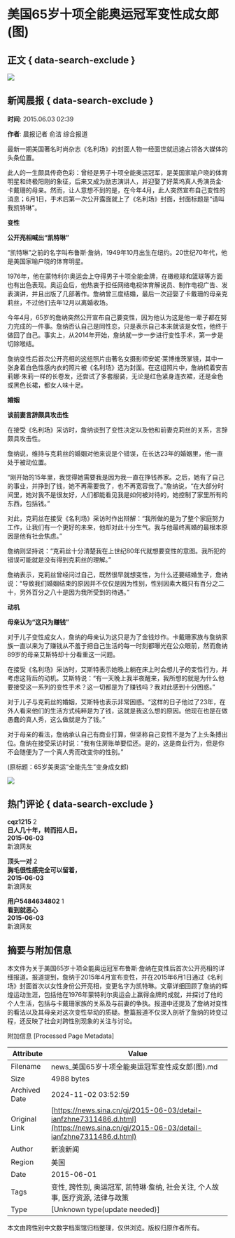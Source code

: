# 美国65岁十项全能奥运冠军变性成女郎(图)

## 正文 { data-search-exclude }


![](https://n.sinaimg.cn/sinacn/20170516/1212-fyfeutq0813373.jpg)

## 新闻晨报 { data-search-exclude }

**时间**: 2015.06.03 02:39

**作者**: 晨报记者 俞洁 综合报道

最新一期美国著名时尚杂志《名利场》的封面人物一经面世就迅速占领各大媒体的头条位置。

此人的一生颇具传奇色彩：曾经是男子十项全能奥运冠军，是美国家喻户晓的体育明星和终极阳刚的象征，后来又成为励志演讲人，并迎娶了好莱坞真人秀演员金·卡戴珊的母亲。然而，让人意想不到的是，在今年4月，此人突然宣布自己变性的消息；6月1日，手术后第一次公开露面就上了《名利场》封面，封面标题是“请叫我凯特琳”。

**变性**

**公开亮相喊出“凯特琳”**

“凯特琳”之前的名字叫布鲁斯·詹纳，1949年10月出生在纽约。20世纪70年代，他是美国家喻户晓的体育明星。

1976年，他在蒙特利尔奥运会上夺得男子十项全能金牌，在橄榄球和篮球等方面也有出色表现。奥运会后，他热衷于担任网络电视体育解说员、制作电视广告、发表演讲，并且出版了几部著作。詹纳曾三度结婚，最后一次迎娶了卡戴珊的母亲克莉丝，不过他们去年12月以离婚收场。

今年4月，65岁的詹纳突然公开宣布自己要变性，因为他认为这是他一辈子都在努力完成的一件事。詹纳否认自己是同性恋，只是表示自己本来就该是女性，他终于做回了自己。事实上，从2014年开始，詹纳就一步一步进行变性手术，第一步是切除喉结。

詹纳变性后首次公开亮相的这组照片由著名女摄影师安妮·莱博维茨掌镜，其中一张身着白色性感内衣的照片被《名利场》选为封面。在这组照片中，詹纳梳着安吉莉娜·朱莉一样的长卷发，还尝试了多套服装，无论是红色紧身连衣裙，还是金色或黑色长裙，都女人味十足。

**婚姻**

**谈前妻言辞颇具攻击性**

在接受《名利场》采访时，詹纳谈到了变性决定以及他和前妻克莉丝的关系，言辞颇具攻击性。

詹纳说，维持与克莉丝的婚姻对他来说是个错误，在长达23年的婚姻里，他一直处于被动位置。

“刚开始的15年里，我觉得她需要我是因为我一直在挣钱养家。之后，她有了自己的事业，并挣到了钱，她不再需要我了，也不再宽容我了。”詹纳说，“在大部分时间里，她对我不是很友好，人们都能看见我是如何被对待的，她控制了家里所有的东西，包括钱。”

对此，克莉丝在接受《名利场》采访时作出辩解：“我所做的是为了整个家庭努力工作，让我们有一个更好的未来，他却对此十分生气。我与他最终离婚的最根本原因是他有社会焦虑。”

詹纳则坚持说：“克莉丝十分清楚我在上世纪80年代就想要变性的意图。我所犯的错误可能就是没有得到克莉丝的理解。”

詹纳表示，克莉丝曾经问过自己，既然很早就想变性，为什么还要结婚生子，詹纳说：“导致我们婚姻结束的原因并不仅仅是因为性别，性别因素大概只有百分之二十，另外百分之八十是因为我所受到的待遇。”

**动机**

**母亲认为“这只为赚钱”**

对于儿子变性成女人，詹纳的母亲认为这只是为了金钱炒作。卡戴珊家族与詹纳家族一直以来为了赚钱从不羞于把自己生活的每一时刻都曝光在公众眼前，然而詹纳89岁的母亲艾斯特却十分看重这一问题。

在接受《名利场》采访时，艾斯特表示她晚上躺在床上时会想儿子的变性行为，并考虑这背后的动机。艾斯特说：“有一天晚上我半夜醒来，我所想的就是为什么他要接受这一系列的变性手术？这一切都是为了赚钱吗？我对此感到十分困惑。”

对于儿子与克莉丝的婚姻，艾斯特也表示非常困惑。“这样的日子他过了23年，在外人看来他们的生活方式纯粹是为了钱，这就是我这么想的原因。他现在也是在做愚蠢的真人秀，这么做就是为了钱。”

对于母亲的看法，詹纳承认自己有商业打算，但坚称自己变性不是为了上头条搏出位。詹纳在接受采访时说：“我有住房账单要偿还。是的，这是商业行为，但是你不会随便为了一个真人秀而改变你的性别。”

(原标题：65岁美奥运“全能先生”变身成女郎)

![](https://n.sinaimg.cn/default/2fb77759/20151125/320X320.png)

## 热门评论 { data-search-exclude }

**cqz1215** 2  
**日人几十年，转而招人日。**  
**2015-06-03**  
新浪网友

**顶头一对** 2  
**胸毛很性感完全可以留着，**  
**2015-06-03**  
新浪网友

**用户5484634802** 1  
**看到就恶心**  
**2015-06-03**  
新浪网友

## 摘要与附加信息

<!-- tcd_abstract -->
本文件为关于美国65岁十项全能奥运冠军布鲁斯·詹纳在变性后首次公开亮相的详细报道。报道提到，詹纳于2015年4月宣布变性，并在2015年6月1日通过《名利场》封面首次以女性身份公开亮相，变更名字为凯特琳。文章详细回顾了詹纳的辉煌运动生涯，包括他在1976年蒙特利尔奥运会上赢得金牌的成就，并探讨了他的个人生活，包括与卡戴珊家族的关系及与前妻的争执。报道中还提及了詹纳对变性的看法以及其母亲对这次变性举动的质疑。整篇报道不仅深入剖析了詹纳的转变过程，还反映了社会对跨性别现象的关注与讨论。
<!-- tcd_abstract_end -->

附加信息 [Processed Page Metadata]

| Attribute       | Value                                  |
|-----------------|----------------------------------------|
| Filename        | news_美国65岁十项全能奥运冠军变性成女郎(图).md                             |
| Size            | 4988 bytes                           |
| Archived Date   | 2024-11-02 03:52:59                             |
| Original Link   | [https://news.sina.cn/gj/2015-06-03/detail-ianfzhne7311486.d.html](https://news.sina.cn/gj/2015-06-03/detail-ianfzhne7311486.d.html)                       |
| Author          | 新浪新闻                               |
| Region          | 美国                               |
| Date            | 2015-06-01                                 |
| Tags            | 变性, 跨性别, 奥运冠军, 凯特琳·詹纳, 社会关注, 个人故事, 医疗资源, 法律与政策                                 |
| Type            | [Unknown type(update needed)]                                 |
<!-- tcd_table_end -->

本文由跨性别中文数字档案馆归档整理，仅供浏览。版权归原作者所有。

